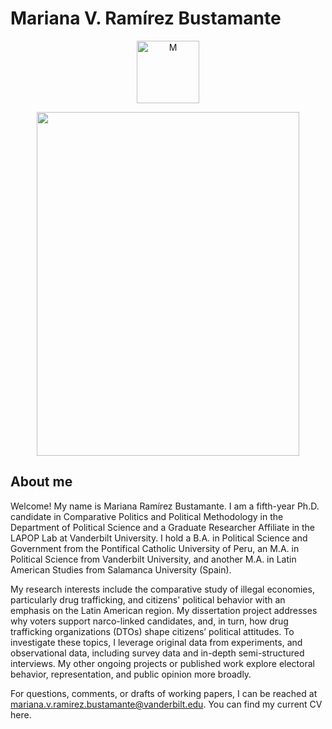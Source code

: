 
# **Mariana V. Ramírez Bustamante**

<p align="center">
<img src="https://www.vanderbilt.edu/lapop/images/ramirez.png" alt="M" style="height: 100px; width:100px;"/>
</p>

<p align="center">
  <img width="420" height="550" src="https://www.vanderbilt.edu/lapop/images/ramirez.png">
</p>

## About me


Welcome! My name is Mariana Ramírez Bustamante. I am a fifth-year Ph.D. candidate in Comparative Politics and Political Methodology in the Department of Political Science and a Graduate Researcher Affiliate in the LAPOP Lab at Vanderbilt University. I hold a B.A. in Political Science and Government from the Pontifical Catholic University of Peru, an M.A. in Political Science from Vanderbilt University, and another M.A. in Latin American Studies from Salamanca University (Spain). 

My research interests include the comparative study of illegal economies, particularly drug trafficking, and citizens' political behavior with an emphasis on the Latin American region. My dissertation project addresses why voters support narco-linked candidates, and, in turn, how drug trafficking organizations (DTOs) shape citizens’ political attitudes. To investigate these topics, I leverage original data from experiments, and observational data, including survey data and in-depth semi-structured interviews. My other ongoing projects or published work explore electoral behavior, representation, and public opinion more broadly.

For questions, comments, or drafts of working papers, I can be reached at mariana.v.ramirez.bustamante@vanderbilt.edu. You can find my current CV here.
